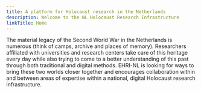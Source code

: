 ```yaml
---
title: A platform for Holocaust research in the Netherlands
description: Welcome to the NL Holocaust Research Infrastructure
linkTitle: Home
---
```


The material legacy of the Second World War in the Netherlands is numerous (think of camps, 
archive and places of memory). Researchers affiliated with universities and research centers
take care of this heritage every day while also trying to come to a better understanding of this past
through both traditional and digital methods. EHRI-NL is looking for ways to bring these two worlds 
closer together and encourages collaboration within and between areas of expertise within a national,
digital Holocaust research infrastructure.